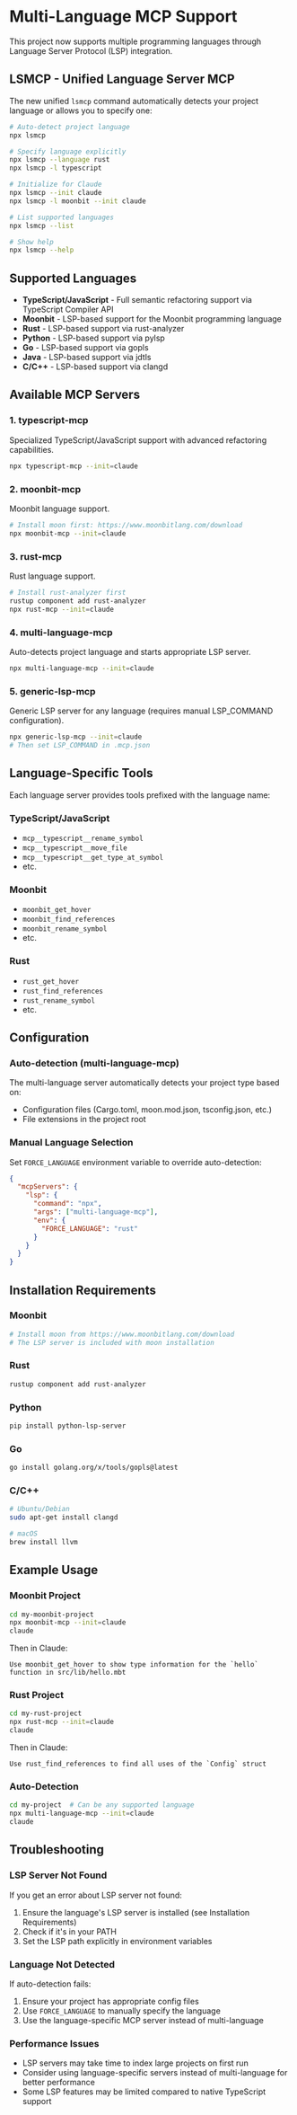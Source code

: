 # Multi-Language MCP Support

This project now supports multiple programming languages through Language Server Protocol (LSP) integration.

## LSMCP - Unified Language Server MCP

The new unified `lsmcp` command automatically detects your project language or allows you to specify one:

```bash
# Auto-detect project language
npx lsmcp

# Specify language explicitly
npx lsmcp --language rust
npx lsmcp -l typescript

# Initialize for Claude
npx lsmcp --init claude
npx lsmcp -l moonbit --init claude

# List supported languages
npx lsmcp --list

# Show help
npx lsmcp --help
```

## Supported Languages

- **TypeScript/JavaScript** - Full semantic refactoring support via TypeScript Compiler API
- **Moonbit** - LSP-based support for the Moonbit programming language
- **Rust** - LSP-based support via rust-analyzer
- **Python** - LSP-based support via pylsp
- **Go** - LSP-based support via gopls
- **Java** - LSP-based support via jdtls
- **C/C++** - LSP-based support via clangd

## Available MCP Servers

### 1. typescript-mcp
Specialized TypeScript/JavaScript support with advanced refactoring capabilities.

```bash
npx typescript-mcp --init=claude
```

### 2. moonbit-mcp
Moonbit language support.

```bash
# Install moon first: https://www.moonbitlang.com/download
npx moonbit-mcp --init=claude
```

### 3. rust-mcp
Rust language support.

```bash
# Install rust-analyzer first
rustup component add rust-analyzer
npx rust-mcp --init=claude
```

### 4. multi-language-mcp
Auto-detects project language and starts appropriate LSP server.

```bash
npx multi-language-mcp --init=claude
```

### 5. generic-lsp-mcp
Generic LSP server for any language (requires manual LSP_COMMAND configuration).

```bash
npx generic-lsp-mcp --init=claude
# Then set LSP_COMMAND in .mcp.json
```

## Language-Specific Tools

Each language server provides tools prefixed with the language name:

### TypeScript/JavaScript
- `mcp__typescript__rename_symbol`
- `mcp__typescript__move_file`
- `mcp__typescript__get_type_at_symbol`
- etc.

### Moonbit
- `moonbit_get_hover`
- `moonbit_find_references`
- `moonbit_rename_symbol`
- etc.

### Rust
- `rust_get_hover`
- `rust_find_references`
- `rust_rename_symbol`
- etc.

## Configuration

### Auto-detection (multi-language-mcp)
The multi-language server automatically detects your project type based on:
- Configuration files (Cargo.toml, moon.mod.json, tsconfig.json, etc.)
- File extensions in the project root

### Manual Language Selection
Set `FORCE_LANGUAGE` environment variable to override auto-detection:

```json
{
  "mcpServers": {
    "lsp": {
      "command": "npx",
      "args": ["multi-language-mcp"],
      "env": {
        "FORCE_LANGUAGE": "rust"
      }
    }
  }
}
```

## Installation Requirements

### Moonbit
```bash
# Install moon from https://www.moonbitlang.com/download
# The LSP server is included with moon installation
```

### Rust
```bash
rustup component add rust-analyzer
```

### Python
```bash
pip install python-lsp-server
```

### Go
```bash
go install golang.org/x/tools/gopls@latest
```

### C/C++
```bash
# Ubuntu/Debian
sudo apt-get install clangd

# macOS
brew install llvm
```

## Example Usage

### Moonbit Project
```bash
cd my-moonbit-project
npx moonbit-mcp --init=claude
claude
```

Then in Claude:
```
Use moonbit_get_hover to show type information for the `hello` function in src/lib/hello.mbt
```

### Rust Project
```bash
cd my-rust-project
npx rust-mcp --init=claude
claude
```

Then in Claude:
```
Use rust_find_references to find all uses of the `Config` struct
```

### Auto-Detection
```bash
cd my-project  # Can be any supported language
npx multi-language-mcp --init=claude
claude
```

## Troubleshooting

### LSP Server Not Found
If you get an error about LSP server not found:
1. Ensure the language's LSP server is installed (see Installation Requirements)
2. Check if it's in your PATH
3. Set the LSP path explicitly in environment variables

### Language Not Detected
If auto-detection fails:
1. Ensure your project has appropriate config files
2. Use `FORCE_LANGUAGE` to manually specify the language
3. Use the language-specific MCP server instead of multi-language

### Performance Issues
- LSP servers may take time to index large projects on first run
- Consider using language-specific servers instead of multi-language for better performance
- Some LSP features may be limited compared to native TypeScript support
